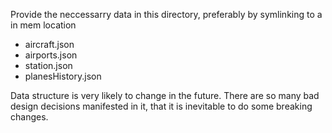 Provide the neccessarry data in this directory, preferably by symlinking to a in mem location
* aircraft.json
* airports.json
* station.json
* planesHistory.json

Data structure is very likely to change in the future. There are so many bad design decisions manifested in it, that it is inevitable to do some breaking changes.
